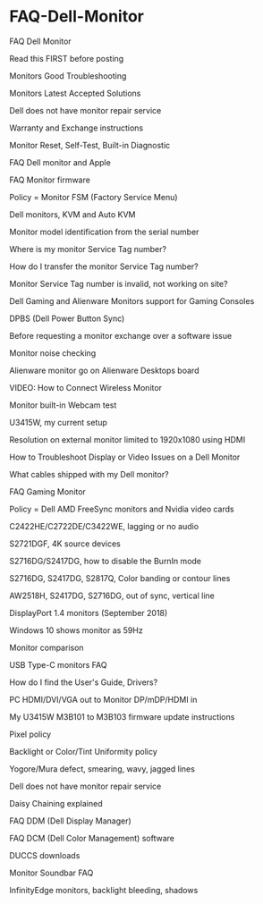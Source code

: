 # FAQ-Dell-Monitor
FAQ Dell Monitor

Read this FIRST before posting

Monitors Good Troubleshooting

Monitors Latest Accepted Solutions

Dell does not have monitor repair service

Warranty and Exchange instructions

Monitor Reset, Self-Test, Built-in Diagnostic

FAQ Dell monitor and Apple

FAQ Monitor firmware

Policy = Monitor FSM (Factory Service Menu)

Dell monitors, KVM and Auto KVM

Monitor model identification from the serial number

Where is my monitor Service Tag number?

How do I transfer the monitor Service Tag number?

Monitor Service Tag number is invalid, not working on site?


Dell Gaming and Alienware Monitors support for Gaming Consoles


DPBS (Dell Power Button Sync)

Before requesting a monitor exchange over a software issue

Monitor noise checking

Alienware monitor go on Alienware Desktops board

VIDEO: How to Connect Wireless Monitor

Monitor built-in Webcam test

U3415W, my current setup

Resolution on external monitor limited to 1920x1080 using HDMI

How to Troubleshoot Display or Video Issues on a Dell Monitor

What cables shipped with my Dell monitor?

FAQ Gaming Monitor

Policy = Dell AMD FreeSync monitors and Nvidia video cards

C2422HE/C2722DE/C3422WE, lagging or no audio

S2721DGF, 4K source devices

S2716DG/S2417DG, how to disable the BurnIn mode

S2716DG, S2417DG, S2817Q, Color banding or contour lines

AW2518H, S2417DG, S2716DG, out of sync, vertical line

DisplayPort 1.4 monitors (September 2018)

Windows 10 shows monitor as 59Hz

Monitor comparison

USB Type-C monitors FAQ

How do I find the User's Guide, Drivers?

PC HDMI/DVI/VGA out to Monitor DP/mDP/HDMI in

My U3415W M3B101 to M3B103 firmware update instructions

Pixel policy

Backlight or Color/Tint Uniformity policy

Yogore/Mura defect, smearing, wavy, jagged lines

Dell does not have monitor repair service

Daisy Chaining explained

FAQ DDM (Dell Display Manager)

FAQ DCM (Dell Color Management) software

DUCCS downloads

Monitor Soundbar FAQ

InfinityEdge monitors, backlight bleeding, shadows

